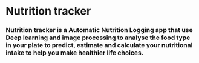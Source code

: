 # Nutrition tracker

### Nutrition tracker is a Automatic Nutrition Logging app that use Deep learning and image processing to analyse the food type in your plate to predict, estimate and calculate your nutritional intake to help you make healthier life choices.
